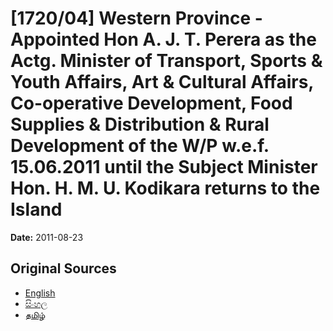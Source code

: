 # [1720/04] Western Province - Appointed Hon A. J. T. Perera as the Actg. Minister of Transport, Sports & Youth Affairs, Art & Cultural Affairs, Co-operative Development, Food Supplies & Distribution & Rural Development of the W/P w.e.f. 15.06.2011 until the Subject Minister Hon. H. M. U. Kodikara returns to the Island

**Date:** 2011-08-23

## Original Sources

- [English](https://documents.gov.lk/view/extra-gazettes/2011/8/1720-04_E.pdf)
- [සිංහල](https://documents.gov.lk/view/extra-gazettes/2011/8/1720-04_S.pdf)
- [தமிழ்](https://documents.gov.lk/view/extra-gazettes/2011/8/1720-04_T.pdf)
